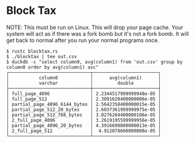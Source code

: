 # Block Tax

NOTE: This must be run on Linux. This will drop your page cache. Your
system will act as if there was a fork bomb but it's not a fork
bomb. It will get back to normal after you run your normal programs
once.

```
$ rustc blocktax.rs
$ ./blocktax | tee out.csv
$ duckdb -c "select column0, avg(column1) from 'out.csv' group by column0 order by avg(column1) asc"
┌──────────────────────────────┬────────────────────────┐
│           column0            │      avg(column1)      │
│           varchar            │         double         │
├──────────────────────────────┼────────────────────────┤
│ full_page_4096               │ 2.2344517999999948e-05 │
│ full_page_512                │ 2.3091620400000006e-05 │
│ partial_page_4096_6144_bytes │ 2.5642358400000015e-05 │
│ partial_page_512_20_bytes    │ 2.6037361999999975e-05 │
│ partial_page_512_768_bytes   │ 3.0276204400000106e-05 │
│ 2_full_page_4096             │ 3.2619195599999956e-05 │
│ partial_page_4096_20_bytes   │ 4.3916698800000013e-05 │
│ 2_full_page_512              │  4.912078600000008e-05 │
└──────────────────────────────┴────────────────────────┘
```
